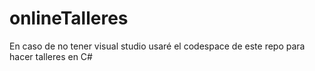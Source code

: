 # onlineTalleres
En caso de no tener visual studio usaré el codespace de este repo para hacer talleres en C#
